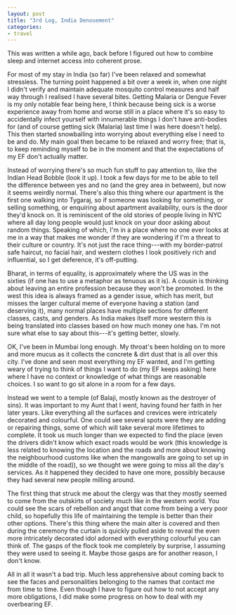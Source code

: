 ```yaml
---
layout: post
title: "3rd Log, India Denouement"
categories:
- travel
---
```


This was written a while ago, back before I figured out how to combine sleep and internet access into coherent prose.

For most of my stay in India (so far) I've been relaxed and somewhat stressless.  The turning point happened a bit over a week in, when one night I didn't verify and maintain adequate mosquito control measures and half way through I realised I have several bites.  Getting Malaria or Dengue Fever is my only notable fear being here, I think because being sick is a worse experience away from home and worse still in a place where it's so easy to accidentally infect yourself with innumerable things I don't have anti-bodies for (and of course getting sick (Malaria) last time I was here doesn't help).  This then started snowballing into worrying about everything else I need to be and do.  My main goal then became to be relaxed and worry free; that is, to keep reminding myself to be in the moment and that the expectations of my EF don't actually matter.

Instead of worrying there's so much fun stuff to pay attention to, like the Indian Head Bobble (look it up).  I took a few days for me to be able to tell the difference between yes and no (and the grey area in between), but now it seems weirdly normal.  There's also this thing where our apartment is the first one walking into Tygaraj, so if someone was looking for something, or selling something, or enquiring about apartment availability, ours is the door they'd knock on.  It is reminiscent of the old stories of people living in NYC where all day long people would just knock on your door asking about random things.  Speaking of which, I'm in a place where no one ever looks at me in a way that makes me wonder if they are wondering if I'm a threat to their culture or country.  It's not just the race thing---with my border-patrol safe haircut, no facial hair, and western clothes I look positively rich and influential, so I get deference, it's off-putting.

Bharat, in terms of equality, is approximately where the US was in the sixties (if one has to use a metaphor as tenuous as it is).  A cousin is thinking about leaving an entire profession because they won't be promoted.  In the west this idea is always framed as a gender issue, which has merit, but misses the larger cultural meme of everyone having a station (and deserving it), many normal places have multiple sections for different classes, casts, and genders.  As India makes itself more western this is being translated into classes based on how much money one has.  I'm not sure what else to say about this---it's getting better, slowly.

OK, I've been in Mumbai long enough.  My throat's been holding on to more and more mucus as it collects the concrete & dirt dust that is all over this city.  I've done and seen most everything my EF wanted, and I'm getting weary of trying to think of things I want to do (my EF keeps asking) here where I have no context or knowledge of what things are reasonable choices.  I so want to go sit alone in a room for a few days.

Instead we went to a temple (of Balaji, mostly known as the destroyer of sins).  It was important to my Aunt that I went, having found her faith in her later years.  Like everything all the surfaces and crevices were intricately decorated and colourful.  One could see several spots were they are adding or repairing things, some of which will take several more lifetimes to complete.  It took us much longer than we expected to find the place (even the drivers didn't know which exact roads would be work (this knowledge is less related to knowing the location and the roads and more about knowing the neighbourhood customs like when the mangowalls are going to set up in the middle of the road)), so we thought we were going to miss all the day's services.  As it happened they decided to have one more, possibly because they had several new people milling around.

The first thing that struck me about the clergy was that they mostly seemed to come from the outskirts of society much like in the western world.  You could see the scars of rebellion and angst that come from being a very poor child, so hopefully this life of maintaining the temple is better than their other options.  There's this thing where the main alter is covered and then during the ceremony the curtain is quickly pulled aside to reveal the even more intricately decorated idol adorned with everything colourful you can think of.  The gasps of the flock took me completely by surprise, I assuming they were used to seeing it.  Maybe those gasps are for another reason, I don't know.

All in all it wasn't a bad trip.  Much less apprehensive about coming back to see the faces and personalities belonging to the names that contact me from time to time.  Even though I have to figure out how to not accept any more obligations, I did make some progress on how to deal with my overbearing EF.
